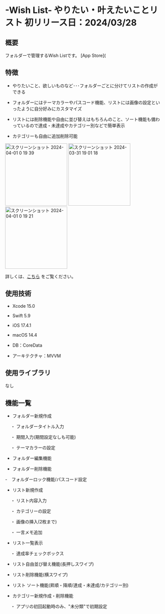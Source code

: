 # -Wish List- やりたい・叶えたいことリスト 初リリース日：2024/03/28

## 概要
フォルダーで管理するWish Listです。
[App Store](

## 特徴
- やりたいこと、欲しいものなど･･･フォルダーごとに分けてリストの作成ができる
  
- フォルダーにはテーマカラーやパスコード機能、リストには画像の設定といったように自分好みにカスタマイズ

- リストには削除機能や自由に並び替えはもちろんのこと、ソート機能も備わっているので達成・未達成やカテゴリー別などで簡単表示

- カテゴリーも自由に追加削除可能

<img width="200" alt="スクリーンショット 2024-04-01 0 19 39" src="https://github.com/PochiApp/WishList/assets/149248514/529e9ba4-0c3d-47ee-b2ec-b351dad18469">
<img width="200" alt="スクリーンショット 2024-03-31 19 01 18" src="https://github.com/PochiApp/WishList/assets/149248514/f349751d-076c-42fd-b08d-08b07dca18a1">
<img width="200" alt="スクリーンショット 2024-04-01 0 19 21" src="https://github.com/PochiApp/WishList/assets/149248514/6859e7aa-9b31-4ad3-9afc-9a1afe165299">

詳しくは、[こちら](https://summer-argon-e25.notion.site/Wish-List-e4ccf52b29bd4a279cb219c065fded70?pvs=4) をご覧ください。

## 使用技術
- Xcode 15.0

- Swift 5.9

- iOS 17.4.1

- macOS 14.4

- DB：CoreData

- アーキテクチャ：MVVM

## 使用ライブラリ
なし

## 機能一覧
- フォルダー新規作成

　  ・ フォルダータイトル入力

　  ・ 期間入力(期間設定なしも可能)

　  ・ テーマカラーの設定

- フォルダー編集機能

- フォルダー削除機能

-　フォルダーロック機能/パスコード設定

- リスト新規作成

　  ・ リスト内容入力

　  ・ カテゴリーの設定

　  ・ 画像の挿入(2枚まで)

　  ・ 一言メモ追加

- リスト一覧表示

　  ・ 達成率チェックボックス

- リスト自由並び替え機能(長押しスワイプ)
  
- リスト削除機能(横スワイプ)
  
- リスト ソート機能(昇順・降順/達成・未達成/カテゴリー別)

- カテゴリー新規作成・削除機能

　  ・ アプリの初回起動時のみ、"未分類"で初期設定
